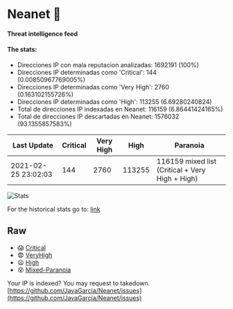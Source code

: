 # Neanet :hocho:
#### Threat intelligence feed
#### The stats:

- Direcciones IP con mala reputacion analizadas: 1692191 (100%)
- Direcciones IP determinadas como 'Critical':  144 (0.00850967769005%)
- Direcciones IP determinadas como 'Very High':  2760 (0.163102155726%)
- Direcciones IP determinadas como 'High':  113255 (6.69280240824)
- Total de direcciones IP indexadas en Neanet:  116159 (6.86441424165%)
- Total de direcciones IP descartadas en Neanet:  1576032 (93.1355857583%)

| Last Update | Critical | Very High | High | Paranoia |
| --- | --- | --- | --- | --- |
| 2021-02-25 23:02:03 | 144 | 2760 | 113255 | 116159 mixed list (Critical + Very High + High)|

![Stats](https://docs.google.com/spreadsheets/d/e/2PACX-1vSnaNMIXVabIpDJjufMlzH7poXnshF3mgd8Is1g9ytUEzVsP5my4Trn8f-xkoLLQ38xpL3HtmUexLo6/pubchart?oid=501124687&format=image)

For the historical stats go to: [link](/stats.csv)
## Raw
- :scream: [Critical](https://raw.githubusercontent.com/JavaGarcia/Neanet/master/blacklists/neanet_critical.txt)
- :fearful: [VeryHigh](https://raw.githubusercontent.com/JavaGarcia/Neanet/master/blacklists/neanet_veryHigh.txtt)
- :frowning: [High](https://raw.githubusercontent.com/JavaGarcia/Neanet/master/blacklists/neanet_high.txt)
- :dizzy_face: [Mixed-Paranoia](https://raw.githubusercontent.com/JavaGarcia/Neanet/master/blacklists/neanet_all.txt)


Your IP is indexed? You may request to takedown. [https://github.com/JavaGarcia/Neanet/issues](https://github.com/JavaGarcia/Neanet/issues)















































































































































































































































































































































































































































































































































































































































































































































































































































































































































































































































































































































































































































































































































































































































































































































































































































































































































































































































































































































































































































































































































































































































































































































































































































































































































































































































































































































































































































































































































































































































































































































































































































































































































































































































































































































































































































































































































































































































































































































































































































































































































































































































































































































































































































































































































































































































